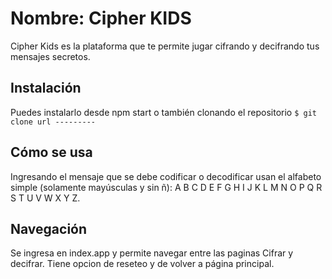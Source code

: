


# Nombre: Cipher KIDS

Cipher Kids es la plataforma que te permite jugar cifrando y decifrando  tus mensajes secretos.


## Instalación

Puedes instalarlo desde npm start o  también clonando el repositorio `$ git clone url ---------`

## Cómo se usa

Ingresando el mensaje que se debe codificar o decodificar usan el  alfabeto simple (solamente mayúsculas y sin ñ):
A B C D E F G H I J K L M N O P Q R S T U V W X Y Z.

## Navegación
Se ingresa en index.app y permite navegar entre las paginas  Cifrar y decifrar. Tiene opcion de reseteo y de volver a página principal. 



